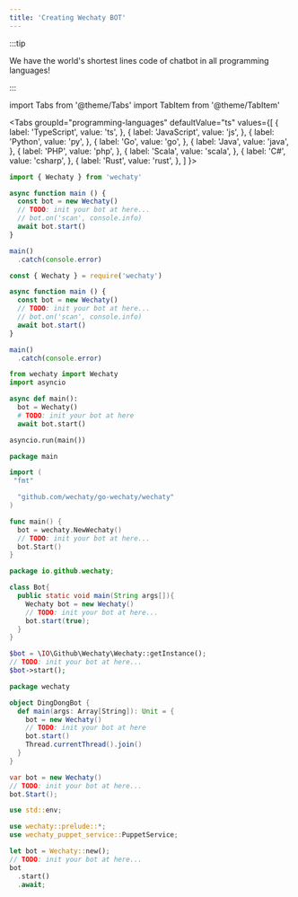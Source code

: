```yaml
---
title: 'Creating Wechaty BOT'
---
```


:::tip

We have the world's shortest lines code of chatbot in all programming languages!

:::

import Tabs from '@theme/Tabs'
import TabItem from '@theme/TabItem'

<Tabs
  groupId="programming-languages"
  defaultValue="ts"
  values={[
    { label: 'TypeScript',  value: 'ts', },
    { label: 'JavaScript',  value: 'js', },
    { label: 'Python',      value: 'py', },
    { label: 'Go',          value: 'go', },
    { label: 'Java',        value: 'java', },
    { label: 'PHP',         value: 'php', },
    { label: 'Scala',       value: 'scala', },
    { label: 'C#',          value: 'csharp', },
    { label: 'Rust',        value: 'rust', },
  ]
}>

<TabItem value="ts">

```ts
import { Wechaty } from 'wechaty'

async function main () {
  const bot = new Wechaty()
  // TODO: init your bot at here...
  // bot.on('scan', console.info)
  await bot.start()
}

main()
  .catch(console.error)
```

</TabItem>
<TabItem value="js">

```js
const { Wechaty } = require('wechaty')

async function main () {
  const bot = new Wechaty()
  // TODO: init your bot at here...
  // bot.on('scan', console.info)
  await bot.start()
}

main()
  .catch(console.error)
```

</TabItem>
<TabItem value="py">

```py
from wechaty import Wechaty
import asyncio

async def main():
  bot = Wechaty()
  # TODO: init your bot at here
  await bot.start()

asyncio.run(main())
```

</TabItem>
<TabItem value="go">

```go
package main

import (
 "fmt"

  "github.com/wechaty/go-wechaty/wechaty"
)

func main() {
  bot = wechaty.NewWechaty()
  // TODO: init your bot at here...
  bot.Start()
}
```

</TabItem>
<TabItem value="java">

```java
package io.github.wechaty;

class Bot{
  public static void main(String args[]){
    Wechaty bot = new Wechaty()
    // TODO: init your bot at here...
    bot.start(true);
  }
}
```

</TabItem>
<TabItem value="php">

```php
$bot = \IO\Github\Wechaty\Wechaty::getInstance();
// TODO: init your bot at here...
$bot->start();
```

</TabItem>
<TabItem value="scala">

```scala
package wechaty

object DingDongBot {
  def main(args: Array[String]): Unit = {
    bot = new Wechaty()
    // TODO: init your bot at here
    bot.start()
    Thread.currentThread().join()
  }
}
```

</TabItem>
<TabItem value="csharp">

```csharp
var bot = new Wechaty()
// TODO: init your bot at here...
bot.Start();
```

</TabItem>
<TabItem value="rust">

```rust
use std::env;

use wechaty::prelude::*;
use wechaty_puppet_service::PuppetService;

let bot = Wechaty::new();
// TODO: init your bot at here...
bot
  .start()
  .await;
```

</TabItem>
</Tabs>
